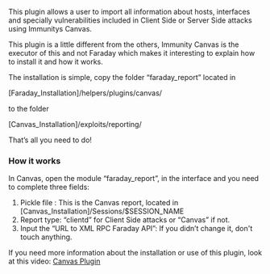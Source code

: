This plugin allows a user to import all information about hosts, interfaces and specially vulnerabilities included in Client Side or Server Side attacks using Immunitys Canvas.

This plugin is a little different from the others, Immunity Canvas is the executor of this and not Faraday which makes it interesting to explain how to install it and how it works.

The installation is simple, copy the folder “faraday_report” located in

[Faraday_Installation]/helpers/plugins/canvas/ 

to the folder 

[Canvas_Installation]/exploits/reporting/

That’s all you need to do!

### How it works
In Canvas, open the module “faraday_report”, in the interface and you need to complete three fields:

1. Pickle file : This is the Canvas report, located in [Canvas_Installation]/Sessions/$SESSION_NAME
2. Report type: “clientd” for Client Side attacks or “Canvas” if not.
3. Input the “URL to XML RPC Faraday API”: If you didn’t change it, don't touch anything.

If you need more information about the installation or use of this plugin, look at this video: 
[Canvas Plugin](https://www.youtube.com/watch?v=MBFiT__y9iQ)